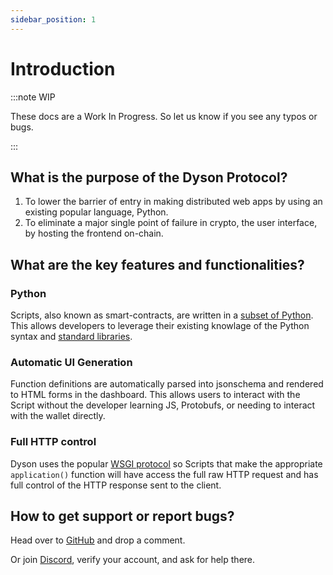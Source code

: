 ```yaml
---
sidebar_position: 1
---
```


# Introduction

:::note WIP

These docs are a Work In Progress. So let us know if you see any typos or bugs.

:::


## What is the purpose of the Dyson Protocol?

1. To lower the barrier of entry in making distributed web apps by using an existing popular language, Python.
2. To eliminate a major single point of failure in crypto, the user interface, by hosting the frontend on-chain.

## What are the key features and functionalities?

### Python
Scripts, also known as smart-contracts, are written in a <a href="/available-python-functions">subset of Python</a>.
This allows developers to leverage their existing knowlage of the Python syntax
and <a href="available-python-functions">standard libraries</a>.


### Automatic UI Generation
Function definitions are  automatically parsed into jsonschema and rendered to HTML forms in the dashboard. This allows users
to interact with the Script without the developer learning JS, Protobufs, or
needing to interact with the wallet directly. 

### Full HTTP control
Dyson uses the popular <a href="https://wsgi.readthedocs.io/en/latest/learn.html">WSGI protocol</a> so Scripts that make the appropriate `application()` function 
will have access the full raw HTTP request and has full control of the HTTP response sent to the client.

## How to get support or report bugs?

Head over to [GitHub](https://github.com/orgs/dysonprotocol/discussions) and drop a comment.

Or join [Discord](https://discord.gg/FZfKmSJCyP), verify your account, and ask for help there.
